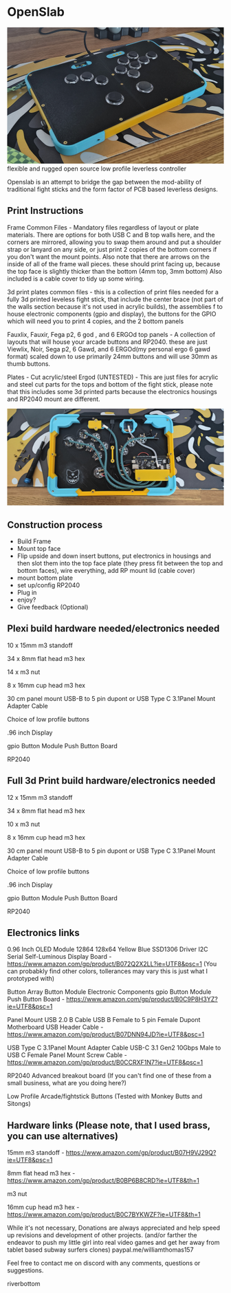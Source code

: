 # OpenSlab
![Openslab image](https://github.com/Lithopop/OpenSlab/blob/main/Gallery/IMG20250224133220.jpg?raw=true)
flexible and rugged open source low profile leverless controller 

Openslab is an attempt to bridge the gap between the mod-ability of traditional fight sticks and the form factor of PCB based leverless designs.

Print Instructions
-----------
Frame Common Files - Mandatory files regardless of layout or plate materials. There are options for both USB C and B top walls here, and the corners are mirrored, allowing you to swap them around and put a shoulder strap or lanyard on any side, or just print 2 copies of the bottom corners if you don't want the mount points. Also note that there are arrows on the inside of all of the frame wall pieces. these should print facing up, because the top face is slightly thicker  than the bottom (4mm top, 3mm bottom) Also included is a cable cover to tidy up some wiring.


3d print plates common files - this is a collection of print files needed for a fully 3d printed leveless fight stick, that include the center brace (not part of the walls section because it's not used in acrylic builds), the assemblies f to house electronic components (gpio and display), the buttons for the GPIO which will need you to print 4 copies, and the 2 bottom panels


Fauxlix, Fauxir, Fega p2, 6 god , and 6 ERGOd top panels - A collection of layouts that will house your arcade buttons and RP2040. these are just Viewlix, Noir, Sega p2, 6 Gawd, and 6 ERGOd(my personal ergo 6 gawd format) scaled down to use primarily 24mm buttons and will use 30mm as thumb buttons. 


Plates - Cut acrylic/steel Ergod (UNTESTED) - This are just files for acrylic and steel cut parts for the tops and bottom of the fight stick, please note that this includes some 3d printed parts because the electronics housings and RP2040 mount are different. 


![Openslab internals](https://github.com/Lithopop/OpenSlab/blob/main/Gallery/IMG20250224133544.jpg?raw=true)


Construction process
-------------
- Build Frame
- Mount top face
- Flip upside and down insert buttons, put electronics in housings and then slot them into the top face plate (they press fit between the top and bottom faces), wire everything, add RP mount lid (cable cover)
- mount bottom plate
- set up/config RP2040
- Plug in
- enjoy?
- Give feedback (Optional)



Plexi build hardware needed/electronics needed
-----------
10 x 15mm m3 standoff

34 x 8mm flat head m3 hex 

14 x m3 nut

8 x 16mm cup head m3 hex

30 cm panel mount USB-B to 5 pin dupont or USB Type C 3.1Panel Mount Adapter Cable

Choice of low profile buttons

.96 inch Display

gpio Button Module Push Button Board

RP2040


Full 3d Print build hardware/electronics needed
-----------
12 x 15mm m3 standoff

34 x 8mm flat head m3 hex 

10 x m3 nut

8 x 16mm cup head m3 hex

30 cm panel mount USB-B to 5 pin dupont or USB Type C 3.1Panel Mount Adapter Cable

Choice of low profile buttons

.96 inch Display

gpio Button Module Push Button Board

RP2040




Electronics links
-----------
0.96 Inch OLED Module 12864 128x64 Yellow Blue SSD1306 Driver I2C Serial Self-Luminous Display Board - https://www.amazon.com/gp/product/B072Q2X2LL?ie=UTF8&psc=1 (You can probabkly find other colors, tollerances may vary this is just what I prototyped with)

Button Array Button Module Electronic Components gpio Button Module Push Button Board - https://www.amazon.com/gp/product/B0C9P8H3YZ?ie=UTF8&psc=1

Panel Mount USB 2.0 B Cable USB B Female to 5 pin Female Dupont Motherboard USB Header Cable - https://www.amazon.com/gp/product/B07DNN94JD?ie=UTF8&psc=1

USB Type C 3.1Panel Mount Adapter Cable USB-C 3.1 Gen2 10Gbps Male to USB C Female Panel Mount Screw Cable - https://www.amazon.com/gp/product/B0CCRXF1N7?ie=UTF8&psc=1

RP2040 Advanced breakout board (If you can't find one of these from a small business, what are you doing here?)

Low Profile Arcade/fightstick Buttons (Tested with Monkey Butts and Sitongs) 


Hardware links (Please note, that I used brass, you can use alternatives)
-----------
15mm m3 standoff - https://www.amazon.com/gp/product/B07H9VJ29Q?ie=UTF8&psc=1

8mm flat head m3 hex - https://www.amazon.com/gp/product/B0BP6B8CRD?ie=UTF8&th=1

m3 nut

16mm cup head m3 hex - https://www.amazon.com/gp/product/B0C7BYKWZF?ie=UTF8&th=1



While it's not necessary, Donations are always appreciated and help speed up revisions and development of other projects. (and/or farther the endeavor to push my little girl into real video games and get her away from tablet based subway surfers clones)
paypal.me/williamthomas157



Feel free to contact me on discord with any comments, questions or suggestions.

riverbottom





